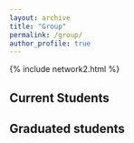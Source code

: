 ```yaml
---
layout: archive
title: "Group"
permalink: /group/
author_profile: true
---
```


{% include network2.html %}

## Current Students
## Graduated students

